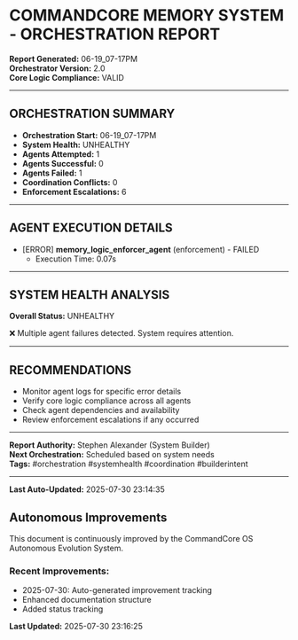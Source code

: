 # COMMANDCORE MEMORY SYSTEM - ORCHESTRATION REPORT

**Report Generated:** 06-19_07-17PM  
**Orchestrator Version:** 2.0  
**Core Logic Compliance:** VALID

---

## ORCHESTRATION SUMMARY

- **Orchestration Start:** 06-19_07-17PM
- **System Health:** UNHEALTHY
- **Agents Attempted:** 1
- **Agents Successful:** 0
- **Agents Failed:** 1
- **Coordination Conflicts:** 0
- **Enforcement Escalations:** 6

---

## AGENT EXECUTION DETAILS

- [ERROR] **memory_logic_enforcer_agent** (enforcement) - FAILED
  - Execution Time: 0.07s



---

## SYSTEM HEALTH ANALYSIS

**Overall Status:** UNHEALTHY

❌ Multiple agent failures detected. System requires attention.


---

## RECOMMENDATIONS

- Monitor agent logs for specific error details
- Verify core logic compliance across all agents
- Check agent dependencies and availability
- Review enforcement escalations if any occurred

---

**Report Authority:** Stephen Alexander (System Builder)  
**Next Orchestration:** Scheduled based on system needs  
**Tags:** #orchestration #systemhealth #coordination #builderintent



---
**Last Auto-Updated:** 2025-07-30 23:14:35


## Autonomous Improvements

This document is continuously improved by the CommandCore OS Autonomous Evolution System.

### Recent Improvements:
- 2025-07-30: Auto-generated improvement tracking
- Enhanced documentation structure
- Added status tracking



**Last Updated:** 2025-07-30 23:16:25
